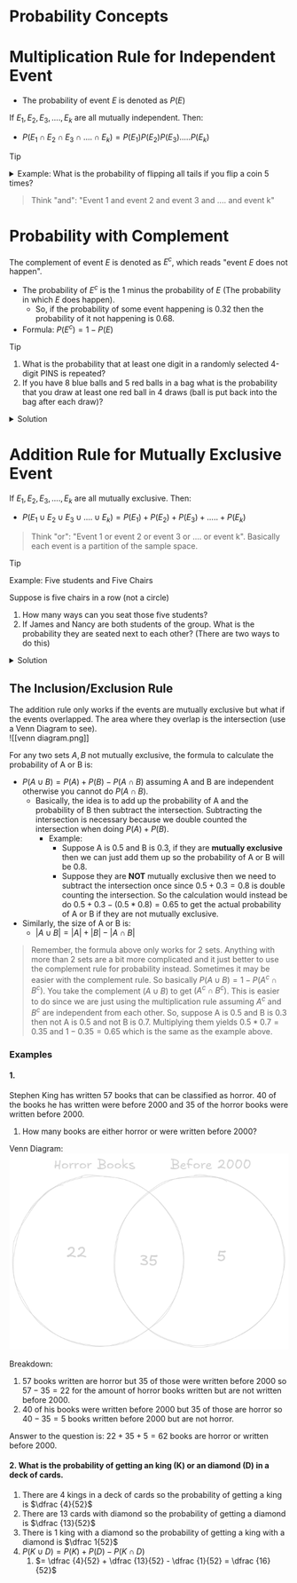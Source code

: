 # Probability Concepts

# Multiplication Rule for Independent Event

- The probability of event $E$ is denoted as $P(E)$

If $E_1, E_2, E_3, ...., E_k$ are all mutually independent. Then: 
- $P (E_1\cap E_2 \cap E_3 \cap .... \cap E_k) =P(E_1)P(E_2)P(E_3).....P(E_k)$


>[!tip]
> <details> 
> <summary>Example: What is the probability of flipping all tails if you flip a coin 5 times? </summary>
>
> Answer = $(\dfrac {1}{2})^5$
> 
>The probability of getting a tail 0.5 and each flip is independent of each other so the probability of flipping a tail on the first flip is 0.5, the second flip is 0.5, etc. 
> </details>

> Think "and": "Event 1 and event 2 and event 3 and .... and event k"

# Probability with Complement

The complement of event $E$ is denoted as $E^c$, which reads "event $E$ does not happen".
- The probability of $E^c$ is the 1 minus the probability of $E$ (The probability in which $E$ does happen). 
	- So, if the probability of some event happening is 0.32 then the probability of it not happening is 0.68. 
- Formula: $P(E^c) = 1 - P(E)$



>[!Tip] 
>1. What is the probability that at least one digit in a randomly selected 4-digit PINS is repeated? 
>2. If you have 8 blue balls and 5 red balls in a bag what is the probability that you draw at least one red ball in 4 draws (ball is put back into the bag after each draw)? 
>
> <details>
> <summary>Solution</summary>
>
> 1. $P(\text {at least one digit repeated}) = 1 - P(\text {no digit repeated})$
>       - $P(\text {no digit repeated}) = \dfrac {10 * 9 * 8 * 7}{10000}$, the numerator is the amount of 4-digit pins with no repeated digit and 10000 is the amount of 4-digit pins there is. 
>       - $P(\text {at least one digit repeat}) = 1 - \dfrac {10 * 9 * 8 * 7}{10000}$
> 2. $P(\text {at least one red ball in 4 draws}) = 1 - P(\text {only blue balls drawn})$
>       -  $P(\text {only blue balls drawn}) = (\dfrac 8 {13})^4$, there are 13 balls  8 of them are blue balls. A ball is drawn 4 times with replacement. 
>       - $P(\text {at least one red ball in 4 draws}) = 1 - (\dfrac 8 {13})^4$
> </details>



# Addition Rule for Mutually Exclusive Event

If $E_1, E_2, E_3, ...., E_k$ are all mutually exclusive. Then: 
-  $P (E_1\cup E_2 \cup E_3 \cup .... \cup E_k) = P(E_1) + P(E_2)+ P(E_3)+ .....+P(E_k)$

>Think "or": "Event 1 or event 2 or event 3 or .... or event k". Basically each event is a partition of the sample space. 


>[!tip] 
> Example: Five students and Five Chairs
>
>Suppose is five chairs in a row (not a circle)
>
>1. How many ways can you seat those five students? 
>2. If James and Nancy are both students of the group. What is the probability they are seated next to each other? (There are two ways to do this)
>
> <details>
> <summary>Solution</summary>
> 
> 1. $5! = 120$
> 2. There are five chairs we know that James and Nancy has sit next to each other. 
>       - First way use partition: Lets denote James as J and Nancy as N. All the possible cases that James and Nancy can sit next to each other are:
>		    1. J N __ __ __
>		    2. __ J N __ __
>		    3. __ __ J N __
>		    4. __ __ __ J N
>		    5. N J __ __ __
>		    6. __ N J __ __
>		    7. __ __ N J __
>		    8. __ __ __ N J
>       - There are eight cases in total and in every cases we have three other students that we haven't seated yet and the number of ways to seat the other three student is $3! = 6$. Since there are eight cases we can just multiply $6 * 8 = 48$ possible ways where James and Nancy can sit next to each other. Therefore, the probability of James and Nancy sitting next to each other is $\dfrac {48}{120}$. This uses the addition rule because each cases is a partition of the sample space so it is basically adding up all the partitions divided by the sample space: $\dfrac {6}{120} + \dfrac {6}{120} + ....$ (8 times).
>       -  The second way is to use the multiplication rule for counting or the steps in a process. So, there are 4 areas where James and Nancy can sit next to each other. Either the first and second seats or the second and third seats or the third and fourth seats or the fourth and fifth seats. There are 2 ways to order them either JN or NJ. There 3 other students we have to seats and the number of way to seat them is $3! = 6$. Multiply them up you get $4 * 2 * 6 = 48$ and the probability is $\dfrac {48}{120}$.



## The Inclusion/Exclusion Rule

The addition rule only works if the events are mutually exclusive but what if the events overlapped. The area where they overlap is the intersection (use a Venn Diagram to see). <br>
![[venn diagram.png]]

For any two sets $A, B$ not mutually exclusive, the formula to calculate the probability of A or B is: 
- $P(A \cup B) = P(A) + P(B) - P(A \cap B)$ assuming A and B are independent otherwise you cannot do $P(A \cap B)$.
	- Basically, the idea is to add up the probability of A and the probability of B then subtract the intersection. Subtracting the intersection is necessary because we double counted the intersection when doing $P(A) + P(B)$. 
		- Example:
			- Suppose A is 0.5 and B is 0.3, if they are **mutually exclusive** then we can just add them up so the probability of A or B will be 0.8. 
			- Suppose they are **NOT** mutually exclusive then we need to subtract the intersection once since $0.5 + 0.3 = 0.8$ is double counting the intersection. So the calculation would instead be do $0.5 + 0.3 - (0.5 * 0.8) = 0.65$ to get the actual probability of A or B if they are not mutually exclusive. 
- Similarly, the size of A or B is: 
	- $|A \cup B| = |A| + |B| - |A \cap B|$

> Remember, the formula above only works for 2 sets. Anything with more than 2 sets are a bit more complicated and it just better to use the complement rule for probability instead. Sometimes it may be easier with the complement rule. So basically $P(A \cup B) = 1 - P(A^c \cap B^c)$. You take the complement $(A \cup B)$ to get $(A^c \cap B^c)$. This is easier to do since we are just using the multiplication rule assuming $A^c$ and $B^c$ are independent from each other. So, suppose A is 0.5 and B is 0.3 then not A is 0.5 and not B is 0.7. Multiplying them yields $0.5*0.7 = 0.35$ and $1 - 0.35 = 0.65$ which is the same as the example above.

### Examples 


#### 1.
Stephen King has written 57 books that can be classified as horror. 40 of the books he has written were before 2000 and 35 of the horror books were written before 2000.
1. How many books are either horror or were written before 2000? 

Venn Diagram:
![venn_example.png](../assests/venn_example.png)

Breakdown: 
1. 57 books written are horror but 35 of those were written before 2000 so $57-35 = 22$ for the amount of horror books written but are not written before 2000.
2. 40 of his books were written before 2000 but 35 of those are horror so $40 - 35 = 5$ books written before 2000 but are not horror.

Answer to the question is: $22 + 35 + 5 = 62$ books are horror or written before 2000.<br>
#### 2. What is the probability of getting an king (K) or an diamond (D) in a deck of cards.

1. There are 4 kings in a deck of cards so the probability of getting a king is $\dfrac {4}{52}$
2. There are 13 cards with diamond so the probability of getting a diamond is $\dfrac {13}{52}$
3. There is 1 king with a diamond so the probability of getting a king with a diamond is $\dfrac 1{52}$
5. $P(K \cup D) = P(K) + P(D) - P(K \cap D)$
	1. $= \dfrac {4}{52} + \dfrac {13}{52} - \dfrac {1}{52} = \dfrac {16}{52}$